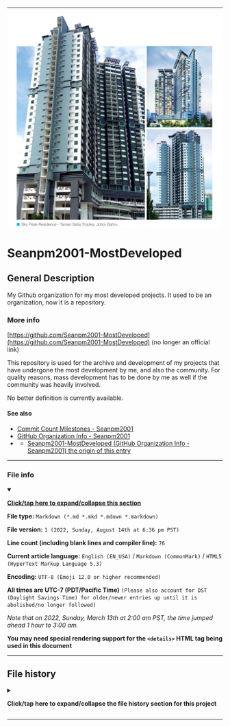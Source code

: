   
***

![HighDevelopmentIcon1.jpeg failed to load. The file may be missing or corrupt. Check the file path for errors first.](/HighDevelopmentIcon1.jpeg)

# Seanpm2001-MostDeveloped

## General Description

My Github organization for my most developed projects. It used to be an organization, now it is a repository.

### More info

[https://github.com/Seanpm2001-MostDeveloped](https://github.com/Seanpm2001-MostDeveloped) (no longer an official link)

This repository is used for the archive and development of my projects that have undergone the most development by me, and also the community. For quality reasons, mass development has to be done by me as well if the community was heavily involved.

No better definition is currently available.

#### See also

- [Commit Count Milestones - Seanpm2001](https://github.com/seanpm2001/Commit-Count-Milestones/)
- [GitHub Organization Info - Seanpm2001](https://github.com/seanpm2001/GitHub_Organization_Info/)
- - [Seanpm2001-MostDeveloped (GitHub Organization Info - Seanpm2001) the origin of this entry](https://github.com/seanpm2001/GitHub_Organization_Info/tree/main/AdditionalInfo/1/Seanpm2001-MostDeveloped/)

***

### File info

<details open><summary><p lang="en"><b><u>Click/tap here to expand/collapse this section</u></b></p></summary>

**File type:** `Markdown (*.md *.mkd *.mdown *.markdown)`

**File version:** `1 (2022, Sunday, August 14th at 6:36 pm PST)`

**Line count (including blank lines and compiler line):** `76`

**Current article language:** `English (EN_USA)` / `Markdown (CommonMark)` / `HTML5 (HyperText Markup Language 5.3)`

**Encoding:** `UTF-8 (Emoji 12.0 or higher recommended)`

**All times are UTC-7 (PDT/Pacific Time)** `(Please also account for DST (Daylight Savings Time) for older/newer entries up until it is abolished/no longer followed)`

_Note that on 2022, Sunday, March 13th at 2:00 am PST, the time jumped ahead 1 hour to 3:00 am._

**You may need special rendering support for the `<details>` HTML tag being used in this document**

</details>

***

## File history

<details><summary><p lang="en"><b>Click/tap here to expand/collapse the file history section for this project</b></p></summary>

<details><summary><p lang="en"><b>Version 1 (2022, Sunday, August 14th at 6:36 pm PST)</b></p></summary>

**This version was made by:** [`@seanpm2001`](https://github.com/seanpm2001/)

> Changes:

- [x] Started the file
- [x] Added the title section
- [x] Added the `General description` section
- [x] Added the `More info` section
- [x] Added the `see also` section
- [x] Added the `file info` section
- [x] Added the `file history` section
- [ ] No other changes in version 1

</details>

</details>

***
